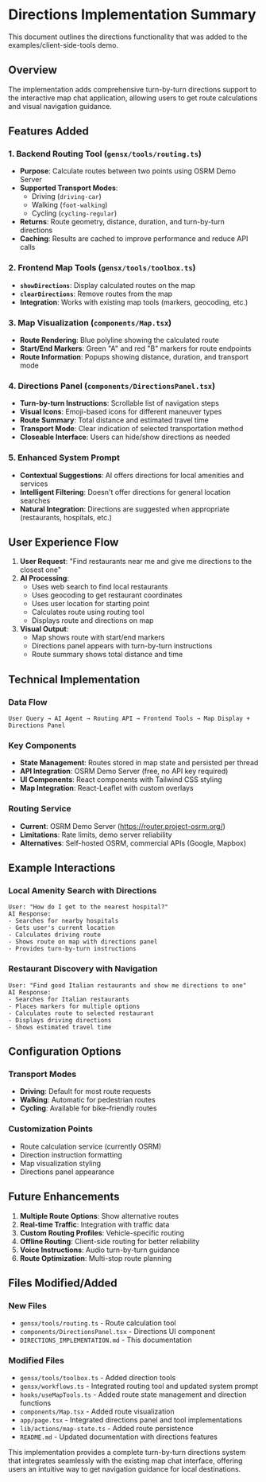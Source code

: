 # Directions Implementation Summary

This document outlines the directions functionality that was added to the examples/client-side-tools demo.

## Overview

The implementation adds comprehensive turn-by-turn directions support to the interactive map chat application, allowing users to get route calculations and visual navigation guidance.

## Features Added

### 1. Backend Routing Tool (`gensx/tools/routing.ts`)

- **Purpose**: Calculate routes between two points using OSRM Demo Server
- **Supported Transport Modes**:
  - Driving (`driving-car`)
  - Walking (`foot-walking`)
  - Cycling (`cycling-regular`)
- **Returns**: Route geometry, distance, duration, and turn-by-turn directions
- **Caching**: Results are cached to improve performance and reduce API calls

### 2. Frontend Map Tools (`gensx/tools/toolbox.ts`)

- **`showDirections`**: Display calculated routes on the map
- **`clearDirections`**: Remove routes from the map
- **Integration**: Works with existing map tools (markers, geocoding, etc.)

### 3. Map Visualization (`components/Map.tsx`)

- **Route Rendering**: Blue polyline showing the calculated route
- **Start/End Markers**: Green "A" and red "B" markers for route endpoints
- **Route Information**: Popups showing distance, duration, and transport mode

### 4. Directions Panel (`components/DirectionsPanel.tsx`)

- **Turn-by-turn Instructions**: Scrollable list of navigation steps
- **Visual Icons**: Emoji-based icons for different maneuver types
- **Route Summary**: Total distance and estimated travel time
- **Transport Mode**: Clear indication of selected transportation method
- **Closeable Interface**: Users can hide/show directions as needed

### 5. Enhanced System Prompt

- **Contextual Suggestions**: AI offers directions for local amenities and services
- **Intelligent Filtering**: Doesn't offer directions for general location searches
- **Natural Integration**: Directions are suggested when appropriate (restaurants, hospitals, etc.)

## User Experience Flow

1. **User Request**: "Find restaurants near me and give me directions to the closest one"
2. **AI Processing**:
   - Uses web search to find local restaurants
   - Uses geocoding to get restaurant coordinates
   - Uses user location for starting point
   - Calculates route using routing tool
   - Displays route and directions on map
3. **Visual Output**:
   - Map shows route with start/end markers
   - Directions panel appears with turn-by-turn instructions
   - Route summary shows total distance and time

## Technical Implementation

### Data Flow

```
User Query → AI Agent → Routing API → Frontend Tools → Map Display + Directions Panel
```

### Key Components

- **State Management**: Routes stored in map state and persisted per thread
- **API Integration**: OSRM Demo Server (free, no API key required)
- **UI Components**: React components with Tailwind CSS styling
- **Map Integration**: React-Leaflet with custom overlays

### Routing Service

- **Current**: OSRM Demo Server (https://router.project-osrm.org/)
- **Limitations**: Rate limits, demo server reliability
- **Alternatives**: Self-hosted OSRM, commercial APIs (Google, Mapbox)

## Example Interactions

### Local Amenity Search with Directions

```
User: "How do I get to the nearest hospital?"
AI Response:
- Searches for nearby hospitals
- Gets user's current location
- Calculates driving route
- Shows route on map with directions panel
- Provides turn-by-turn instructions
```

### Restaurant Discovery with Navigation

```
User: "Find good Italian restaurants and show me directions to one"
AI Response:
- Searches for Italian restaurants
- Places markers for multiple options
- Calculates route to selected restaurant
- Displays driving directions
- Shows estimated travel time
```

## Configuration Options

### Transport Modes

- **Driving**: Default for most route requests
- **Walking**: Automatic for pedestrian routes
- **Cycling**: Available for bike-friendly routes

### Customization Points

- Route calculation service (currently OSRM)
- Direction instruction formatting
- Map visualization styling
- Directions panel appearance

## Future Enhancements

1. **Multiple Route Options**: Show alternative routes
2. **Real-time Traffic**: Integration with traffic data
3. **Custom Routing Profiles**: Vehicle-specific routing
4. **Offline Routing**: Client-side routing for better reliability
5. **Voice Instructions**: Audio turn-by-turn guidance
6. **Route Optimization**: Multi-stop route planning

## Files Modified/Added

### New Files

- `gensx/tools/routing.ts` - Route calculation tool
- `components/DirectionsPanel.tsx` - Directions UI component
- `DIRECTIONS_IMPLEMENTATION.md` - This documentation

### Modified Files

- `gensx/tools/toolbox.ts` - Added direction tools
- `gensx/workflows.ts` - Integrated routing tool and updated system prompt
- `hooks/useMapTools.ts` - Added route state management and direction functions
- `components/Map.tsx` - Added route visualization
- `app/page.tsx` - Integrated directions panel and tool implementations
- `lib/actions/map-state.ts` - Added route persistence
- `README.md` - Updated documentation with directions features

This implementation provides a complete turn-by-turn directions system that integrates seamlessly with the existing map chat interface, offering users an intuitive way to get navigation guidance for local destinations.
